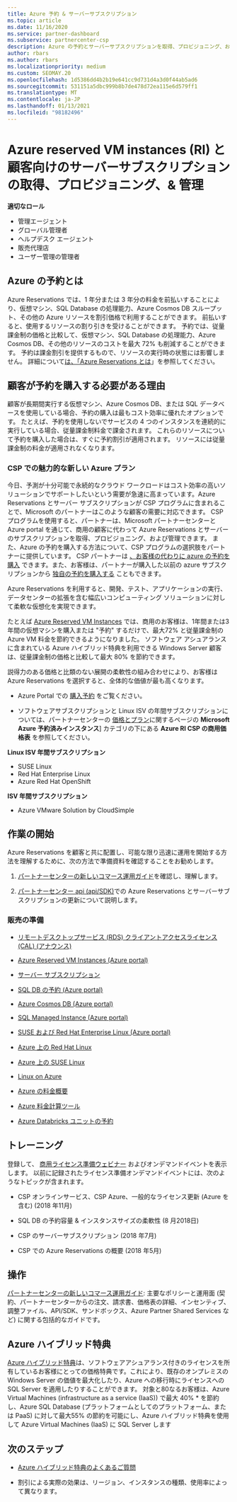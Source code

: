```yaml
---
title: Azure 予約 & サーバーサブスクリプション
ms.topic: article
ms.date: 11/16/2020
ms.service: partner-dashboard
ms.subservice: partnercenter-csp
description: Azure の予約とサーバーサブスクリプションを取得、プロビジョニング、および管理するためのクラウドソリューションプロバイダーの機会について説明します。
author: rbars
ms.author: rbars
ms.localizationpriority: medium
ms.custom: SEOMAY.20
ms.openlocfilehash: 1d5386dd4b2b19e641cc9d731d4a3d0f44ab5ad6
ms.sourcegitcommit: 531151a5dbc999b8b7de478d72ea115e6d579ff1
ms.translationtype: MT
ms.contentlocale: ja-JP
ms.lasthandoff: 01/13/2021
ms.locfileid: "98182496"
---
```

# <a name="acquire-provision--manage-azure-reserved-vm-instances-ri--server-subscriptions-for-customers"></a>Azure reserved VM instances (RI) と顧客向けのサーバーサブスクリプションの取得、プロビジョニング、& 管理


**適切なロール**

- 管理エージェント
- グローバル管理者
- ヘルプデスク エージェント
- 販売代理店
- ユーザー管理の管理者


## <a name="what-are-azure-reservations"></a>Azure の予約とは

Azure Reservations では、1 年分または 3 年分の料金を前払いすることにより、仮想マシン、SQL Database の処理能力、Azure Cosmos DB スループット、その他の Azure リソースを割引価格で利用することができます。 前払いすると、使用するリソースの割り引きを受けることができます。 予約では、従量課金制の価格と比較して、仮想マシン、SQL Database の処理能力、Azure Cosmos DB、その他のリソースのコストを最大 72% も削減することができます。 予約は課金割引を提供するもので、リソースの実行時の状態には影響しません。 詳細について[は、「Azure Reservations とは](/azure/billing/billing-save-compute-costs-reservations)」を参照してください。

## <a name="why-should-customers-buy-a-reservation"></a>顧客が予約を購入する必要がある理由

顧客が長期間実行する仮想マシン、Azure Cosmos DB、または SQL データベースを使用している場合、予約の購入は最もコスト効率に優れたオプションです。 たとえば、予約を使用しないでサービスの 4 つのインスタンスを連続的に実行している場合、従量課金制料金で課金されます。 これらのリソースについて予約を購入した場合は、すぐに予約割引が適用されます。 リソースには従量課金制の料金が適用されなくなります。

### <a name="compelling-new-azure-offer-in-csp"></a>CSP での魅力的な新しい Azure プラン

今日、予測が十分可能で永続的なクラウド ワークロードはコスト効率の高いソリューションでサポートしたいという需要が急速に高まっています。Azure Reservations とサーバー サブスクリプションが CSP プログラムに含まれることで、Microsoft のパートナーはこのような顧客の需要に対応できます。 CSP プログラムを使用すると、パートナーは、Microsoft パートナーセンターと Azure portal を通じて、商用の顧客に代わって Azure Reservations とサーバーのサブスクリプションを取得、プロビジョニング、および管理できます。
また、Azure の予約を購入する方法について、CSP プログラムの選択肢をパートナーに提供しています。 CSP パートナーは [、お客様の代わりに azure の予約を購入](azure-reservations-buying.md) できます。また、お客様は、パートナーが購入した以前の azure サブスクリプションから [独自の予約を購入する](give-customers-permission.md) こともできます。

Azure Reservations を利用すると、開発、テスト、アプリケーションの実行、データセンターの拡張を含む幅広いコンピューティング ソリューションに対して柔軟な仮想化を実現できます。

たとえば [Azure Reserved VM Instances](https://azure.microsoft.com/pricing/reserved-vm-instances/) では、商用のお客様は、1年間または3年間の仮想マシンを購入または "予約" するだけで、最大72% と従量課金制の Azure VM 料金を節約できるようになりました。 ソフトウェア アシュアランスに含まれている Azure ハイブリッド特典を利用できる Windows Server 顧客は、従量課金制の価格と比較して最大 80% を節約できます。

説得力のある価格と比類のない展開の柔軟性の組み合わせにより、お客様は Azure Reservations を選択すると、全体的な価値が最も高くなります。

- Azure Portal での [購入予約](/azure/cost-management-billing/reservations/prepare-buy-reservation#purchase-reservations) をご覧ください。

- ソフトウェアサブスクリプションと Linux ISV の年間サブスクリプションについては、パートナーセンターの [価格とプラン](https://partner.microsoft.com/dashboard/sell/pricingandoffers)に関するページの **Microsoft Azure 予約済みインスタンス**] カテゴリの下にある **Azure RI CSP の商用価格表** を参照してください。


 
**Linux ISV 年間サブスクリプション**

- SUSE Linux
- Red Hat Enterprise Linux
- Azure Red Hat OpenShift

**ISV 年間サブスクリプション**

- Azure VMware Solution by CloudSimple

## <a name="getting-started"></a>作業の開始

Azure Reservations を顧客と共に配置し、可能な限り迅速に運用を開始する方法を理解するために、次の方法で準備資料を確認することをお勧めします。

1. [パートナーセンターの新しいコマース運用ガイド](https://partner.microsoft.com/resources/detail/partner-center-new-commerce-operations-guide-pdf)を確認し、理解します。

2. [パートナーセンター api (api/SDK)](/partner-center/develop/purchase-azure-reserved-vm-instances)での Azure Reservations とサーバーサブスクリプションの更新について説明します。


### <a name="sales-readiness"></a>販売の準備

- [リモートデスクトップサービス (RDS) クライアントアクセスライセンス (CAL) (アナウンス)](https://cloudblogs.microsoft.com/windowsserver/2018/10/03/remote-desktop-services-2019-generally-available-with-windows-server-2019/)

- [Azure Reserved VM Instances (Azure portal)](/azure/virtual-machines/windows/prepay-reserved-vm-instances)

- [サーバー サブスクリプション](./csp-software-subscriptions.md)

- [SQL DB の予約 (Azure portal)](/azure/sql-database/sql-database-reserved-capacity)

- [Azure Cosmos DB (Azure portal)](/azure/cosmos-db/cosmos-db-reserved-capacity)

- [SQL Managed Instance (Azure portal)](/azure/sql-database/sql-database-managed-instance)

- [SUSE および Red Hat Enterprise Linux (Azure portal)](/azure/virtual-machines/linux/prepay-suse-software-charges)

- [Azure 上の Red Hat Linux](https://azure.com/redhat)

- [Azure 上の SUSE Linux](https://azure.microsoft.com/overview/linux-on-azure/suse/)

- [Linux on Azure](https://azure.microsoft.com/overview/linux-on-azure/)

- [Azure の料金概要](https://azure.microsoft.com/pricing/)

- [Azure 料金計算ツール](https://azure.microsoft.com/pricing/calculator)

- [Azure Databricks ユニットの予約](/azure/billing/billing-prepay-databricks-reserved-capacity)


## <a name="training"></a>トレーニング

登録して、 [商用ライセンス準備ウェビナー](https://commercial-licensing.eventbuilder.com/FY2019_ALL) およびオンデマンドイベントを表示します。
以前に記録されたライセンス準備オンデマンドイベントには、次のようなトピックが含まれます。

- CSP オンラインサービス、CSP Azure、一般的なライセンス更新 (Azure を含む) (2018 年11月)

- SQL DB の予約容量 & インスタンスサイズの柔軟性 (8 月2018日)

- CSP のサーバーサブスクリプション (2018 年7月)

- CSP での Azure Reservations の概要 (2018 年5月)

## <a name="operations"></a>操作

[パートナーセンターの新しいコマース運用ガイド](https://partner.microsoft.com/resources/detail/partner-center-new-commerce-operations-guide-pdf): 主要なポリシーと運用面 (契約、パートナーセンターからの注文、請求書、価格表の詳細、インセンティブ、調整ファイル、API/SDK、サンドボックス、Azure Partner Shared Services など) に関する包括的なガイドです。

## <a name="azure-hybrid-benefit"></a>Azure ハイブリッド特典

[Azure ハイブリッド特典](https://azure.microsoft.com/pricing/hybrid-benefit)は、ソフトウェアアシュアランス付きのライセンスを所有しているお客様にとっての価格特典です。これにより、既存のオンプレミスの Windows Server の価値を最大化したり、Azure への移行時にライセンスへの SQL Server を適用したりすることができます。 対象と80なるお客様は、Azure Virtual Machines (infrastructure as a service (IaaS)) で最大 40% * を節約し、Azure SQL Database (プラットフォームとしてのプラットフォーム、または PaaS) に対して最大55% の節約を可能にし、Azure ハイブリッド特典を使用して Azure Virtual Machines (IaaS) に SQL Server します

## <a name="next-steps"></a>次のステップ

- [Azure ハイブリッド特典のよくあるご質問](https://azure.microsoft.com/pricing/hybrid-benefit/faq/)

* 割引による実際の効果は、リージョン、インスタンスの種類、使用率によって異なります。